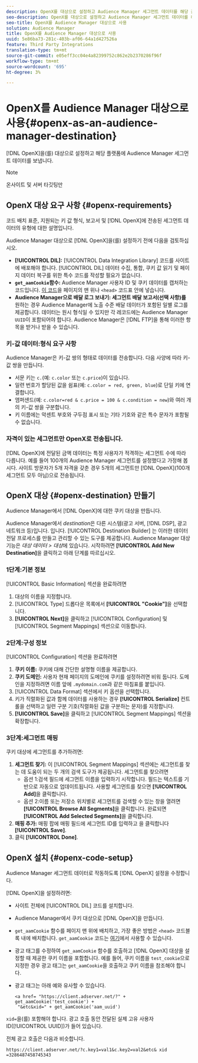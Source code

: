 ```yaml
---
description: OpenX를 대상으로 설정하고 Audience Manager 세그먼트 데이터를 해당 플랫폼에 보냅니다.
seo-description: OpenX를 대상으로 설정하고 Audience Manager 세그먼트 데이터를 해당 플랫폼에 보냅니다.
seo-title: OpenX를 Audience Manager 대상으로 사용
solution: Audience Manager
title: OpenX를 Audience Manager 대상으로 사용
uuid: 5e86ba73-281c-403b-af06-64a1d427526a
feature: Third Party Integrations
translation-type: tm+mt
source-git-commit: e05eff3cc04e4a82399752c862e2b2370286f96f
workflow-type: tm+mt
source-wordcount: '695'
ht-degree: 3%

---
```



# OpenX를 Audience Manager 대상으로 사용{#openx-as-an-audience-manager-destination}

[!DNL OpenX]을(를) 대상으로 설정하고 해당 플랫폼에 Audience Manager 세그먼트 데이터를 보냅니다.

>[!NOTE]
>
>온사이트 및 서버 타깃팅만

## OpenX 대상 요구 사항 {#openx-requirements}

코드 배치 표준, 지원되는 키 값 형식, 보고서 및 [!DNL OpenX]에 전송된 세그먼트 데이터의 유형에 대한 설명입니다.

<!-- aam-openx-requirements.xml -->

Audience Manager 대상으로 [!DNL OpenX]을(를) 설정하기 전에 다음을 검토하십시오.

* **[!UICONTROL DIL]:** [!UICONTROL Data Integration Library] 코드를 사이트에 배포해야 합니다. [!UICONTROL DIL] 데이터 수집, 통합, 쿠키 값 읽기 및 페이지 데이터 복구를 위한 특수 코드를 작성할 필요가 없습니다.
* **`get_aamCookie`함수:** Audience Manager 사용자 ID 및 쿠키 데이터를 캡처하는 코드입니다. [이 코드](../../features/destinations/get-aam-cookie-code.md)을 페이지의 맨 위나 `<head>` 코드표 안에 넣습니다.
* **Audience Manager으로 배달 로그 보내기: 세그먼트 배달 보고서(선택 사항)를** 원하는 경우 Audience Manager에 노출 수준 배달 데이터가 포함된 일별 로그를 제공합니다. 데이터는 원시 형식일 수 있지만 각 레코드에는 Audience Manager `UUID`이 포함되어야 합니다. Audience Manager은 [!DNL FTP]을 통해 이러한 항목을 받거나 받을 수 있습니다.

### 키-값 데이터:형식 요구 사항

Audience Manager은 키-값 쌍의 형태로 데이터를 전송합니다. 다음 사양에 따라 키-값 쌍을 만듭니다.

* 서문 키는 `c.`(예: `c.color` 또는 `c.price`)이 있습니다.
* 일련 번호가 할당된 값을 쉼표(예: `c.color = red, green, blue`)로 단일 키에 연결합니다.
* 앰퍼샌드(예: `c.color=red & c.price = 100 & c.condition = new`)와 여러 개의 키-값 쌍을 구분합니다.
* 키 이름에는 악센트 부호와 구두점 표시 또는 기타 기호와 같은 특수 문자가 포함될 수 없습니다.

### 자격이 있는 세그먼트만 OpenX로 전송됩니다.

[!DNL OpenX]에 전달된 금액 데이터는 특정 사용자가 적격하는 세그먼트 수에 따라 다릅니다. 예를 들어 100개의 Audience Manager 세그먼트를 설정했다고 가정해 봅시다. 사이트 방문자가 5개 자격을 갖춘 경우 5개의 세그먼트만 [!DNL OpenX](100개 세그먼트 모두 아님)으로 전송됩니다.

## OpenX 대상 {#openx-destination} 만들기

Audience Manager에서 [!DNL OpenX]에 대한 쿠키 대상을 만듭니다.

<!-- aam-openx-destination.xml -->

Audience Manager에서 *destination*&#x200B;은 다른 시스템(광고 서버, [!DNL DSP], 광고 네트워크 등)입니다. 입니다. [!UICONTROL Destination Builder] 는 이러한 데이터 전달 프로세스를 만들고 관리할 수 있는 도구를 제공합니다. Audience Manager 대상 기능은 *대상 데이터 > 대상*&#x200B;에 있습니다. 시작하려면 **[!UICONTROL Add New Destination]**&#x200B;을 클릭하고 아래 단계를 따르십시오.

### 1단계:기본 정보

[!UICONTROL Basic Information] 섹션을 완료하려면

1. 대상의 이름을 지정합니다.
1. [!UICONTROL Type] 드롭다운 목록에서 **[!UICONTROL "Cookie"]**&#x200B;을 선택합니다.
1. **[!UICONTROL Next]**&#x200B;을 클릭하고 [!UICONTROL Configuration] 및 [!UICONTROL Segment Mappings] 섹션으로 이동합니다.

### 2단계:구성 정보

[!UICONTROL Configuration] 섹션을 완료하려면

1. **쿠키 이름:** 쿠키에 대해 간단한 설명형 이름을 제공합니다.
1. **쿠키 도메인:** 사용자 현재 페이지의 도메인에 쿠키를 설정하려면 비워 둡니다. 도메인을 지정하려면 이름 앞에 `.mydomain.com`과 같은 마침표를 붙입니다.
1. [!UICONTROL Data Format] 섹션에서 키 옵션을 선택합니다.
1. 키가 직렬화된 값과 함께 데이터를 사용하는 경우 **[!UICONTROL Serialize]** 컨트롤을 선택하고 일련 구분 기호(직렬화된 값을 구분하는 문자)를 지정합니다.
1. **[!UICONTROL Save]**&#x200B;을 클릭하고 [!UICONTROL Segment Mappings] 섹션을 확장합니다.

### 3단계:세그먼트 매핑

쿠키 대상에 세그먼트를 추가하려면:

1. **세그먼트 찾기:** 이  [!UICONTROL Segment Mappings] 섹션에는 세그먼트를 찾는 데 도움이 되는 두 개의 검색 도구가 제공됩니다. 세그먼트를 찾으려면
   * 옵션 1:검색 필드에 세그먼트 이름을 입력하기 시작합니다. 필드는 텍스트를 기반으로 자동으로 업데이트됩니다. 사용할 세그먼트를 찾으면 **[!UICONTROL Add]**&#x200B;을 클릭합니다.
   * 옵션 2:이름 또는 저장소 위치별로 세그먼트를 검색할 수 있는 창을 열려면 **[!UICONTROL Browse All Segments]**&#x200B;을 클릭합니다. 완료되면 **[!UICONTROL Add Selected Segments]**&#x200B;을 클릭합니다.
1. **매핑 추가:** 매핑 팝에 매핑 필드에 세그먼트 ID를 입력하고 을 클릭합니다 **[!UICONTROL Save]**.
1. 클릭 **[!UICONTROL Done]**.

## OpenX 설치 {#openx-code-setup}

Audience Manager 세그먼트 데이터로 작동하도록 [!DNL OpenX] 설정을 수정합니다.

<!-- aam-openx-code.xml -->

[!DNL OpenX]을 설정하려면:

* 사이트 전체에 [!UICONTROL DIL] 코드를 설치합니다.
* Audience Manager에서 쿠키 대상으로 [!DNL OpenX]을 만듭니다.
* `get_aamCookie` 함수를 페이지 맨 위에 배치하고, 가장 좋은 방법은 `<head>` 코드블록 내에 배치합니다. `get_aamCookie` 코드는 [여기](../../features/destinations/get-aam-cookie-code.md)에서 사용할 수 있습니다.
* 광고 태그를 수정하여 `get_aamCookie` 함수를 호출하고 [!DNL OpenX] 대상을 설정할 때 제공한 쿠키 이름을 포함합니다. 예를 들어, 쿠키 이름을 `test_cookie`으로 지정한 경우 광고 태그는 `get_aamCookie`을 호출하고 쿠키 이름을 참조해야 합니다.
* 광고 태그는 아래 예와 유사할 수 있습니다.

   ```
   <a href= "https://client.adserver.net/?" + get_aamCookie('test_cookie') +
    "&etc&xid=" + get_aamCookie('aam_uuid')
   ```

`xid=`을(를) 포함해야 합니다. 광고 호출 동안 전달된 실제 고유 사용자 ID([!UICONTROL UUID])가 들어 있습니다.

전체 광고 호출은 다음과 비슷합니다.

```
https://client.adserver.net/?c.key1=val1&c.key2=val2&etc& xid =3286487458745343
```
